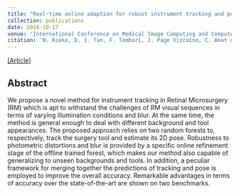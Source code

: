 ```yaml
---
title: "Real-time online adaption for robust instrument tracking and pose estimation"
collection: publications
date: 2016-10-17
venue: 'International Conference on Medical Image Computing and Computer-assisted Intervention 2016 (MICCAI)'
citation: 'N. Rieke, D. J. Tan, F. Tombari, J. Page Vizcaíno, C. Amat di San Filippo, A. Eslami, N. Navab &quot;Real-time online adaption for robust instrument tracking and pose estimation.&quot; In <i>MICCAI 16</i>.'
---
```


 [[Article]](https://link.springer.com/chapter/10.1007/978-3-319-46720-7_49) 
 <!-- [[Project Page]](https://sjenni.github.io/LearningToSpotArtifacts/) [[Code]](https://github.com/sjenni/LearningToSpotArtifacts)  -->

## Abstract

We propose a novel method for instrument tracking in Retinal Microsurgery (RM) which is apt to withstand the challenges of RM visual sequences in terms of varying illumination conditions and blur. At the same time, the method is general enough to deal with different background and tool appearances. The proposed approach relies on two random forests to, respectively, track the surgery tool and estimate its 2D pose. Robustness to photometric distortions and blur is provided by a specific online refinement stage of the offline trained forest, which makes our method also capable of generalizing to unseen backgrounds and tools. In addition, a peculiar framework for merging together the predictions of tracking and pose is employed to improve the overall accuracy. Remarkable advantages in terms of accuracy over the state-of-the-art are shown on two benchmarks.